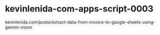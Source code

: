 # kevinlenida-com-apps-script-0003
kevinlenida.com/posts/extract-data-from-invoice-to-google-sheets-using-gemini-vision
